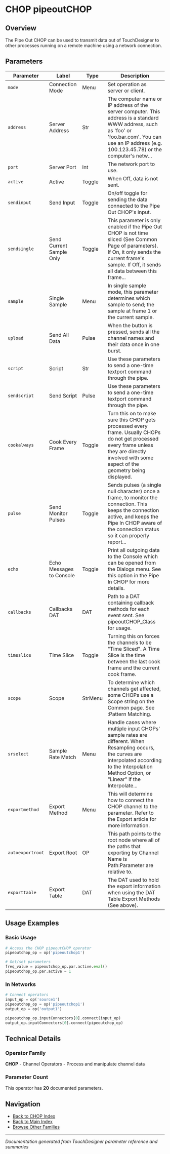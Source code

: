 # CHOP pipeoutCHOP

## Overview

The Pipe Out CHOP can be used to transmit data out of TouchDesigner to other processes running on a remote machine using a network connection.

## Parameters

| Parameter | Label | Type | Description |
|-----------|-------|------|-------------|
| `mode` | Connection Mode | Menu | Set operation as server or client. |
| `address` | Server Address | Str | The computer name or IP address of the server computer. This address is a standard WWW address, such as 'foo' or 'foo.bar.com'. You can use an IP address (e.g. 100.123.45.78) or the computer's netw... |
| `port` | Server Port | Int | The network port to use. |
| `active` | Active | Toggle | When Off, data is not sent. |
| `sendinput` | Send Input | Toggle | On/off toggle for sending the data connected to the Pipe Out CHOP's input. |
| `sendsingle` | Send Current Sample Only | Toggle | This parameter is only enabled if the Pipe Out CHOP is not time sliced (See Common Page of parameters). If On, it only sends the current frame's sample. If Off, it sends all data between this frame... |
| `sample` | Single Sample | Menu | In single sample mode, this parameter determines which sample to send; the sample at frame 1 or the current sample. |
| `upload` | Send All Data | Pulse | When the button is pressed, sends all the channel names and their data once in one burst. |
| `script` | Script | Str | Use these parameters to send a one-time textport command through the pipe. |
| `sendscript` | Send Script | Pulse | Use these parameters to send a one-time textport command through the pipe. |
| `cookalways` | Cook Every Frame | Toggle | Turn this on to make sure this CHOP gets processed every frame. Usually CHOPs do not get processed every frame unless they are directly involved with some aspect of the geometry being displayed. |
| `pulse` | Send Monitor Pulses | Toggle | Sends pulses (a single null character) once a frame, to monitor the connection. This keeps the connection active, and keeps the Pipe In CHOP aware of the connection status so it can properly report... |
| `echo` | Echo Messages to Console | Toggle | Print all outgoing data to the Console which can be opened from the Dialogs menu. See this option in the Pipe In CHOP for more details. |
| `callbacks` | Callbacks DAT | DAT | Path to a DAT containing callback methods for each event sent. See pipeoutCHOP_Class for usage. |
| `timeslice` | Time Slice | Toggle | Turning this on forces the channels to be "Time Sliced".  A Time Slice is the time between the last cook frame and the current cook frame. |
| `scope` | Scope | StrMenu | To determine which channels get affected, some CHOPs use a Scope string on the Common page. See :Pattern Matching. |
| `srselect` | Sample Rate Match | Menu | Handle cases where multiple input CHOPs' sample rates are different. When Resampling occurs, the curves are interpolated according to the Interpolation Method Option, or "Linear" if the Interpolate... |
| `exportmethod` | Export Method | Menu | This will determine how to connect the CHOP channel to the parameter. Refer to the Export article for more information. |
| `autoexportroot` | Export Root | OP | This path points to the root node where all of the paths that exporting by Channel Name is Path:Parameter are relative to. |
| `exporttable` | Export Table | DAT | The DAT used to hold the export information when using the DAT Table Export Methods (See above). |

## Usage Examples

### Basic Usage

```python
# Access the CHOP pipeoutCHOP operator
pipeoutchop_op = op('pipeoutchop1')

# Get/set parameters
freq_value = pipeoutchop_op.par.active.eval()
pipeoutchop_op.par.active = 1
```

### In Networks

```python
# Connect operators
input_op = op('source1')
pipeoutchop_op = op('pipeoutchop1')
output_op = op('output1')

pipeoutchop_op.inputConnectors[0].connect(input_op)
output_op.inputConnectors[0].connect(pipeoutchop_op)
```

## Technical Details

### Operator Family

**CHOP** - Channel Operators - Process and manipulate channel data

### Parameter Count

This operator has **20** documented parameters.

## Navigation

- [Back to CHOP Index](../CHOP/CHOP_INDEX.md)
- [Back to Main Index](../OPERATORS_INDEX.md)
- [Browse Other Families](../OPERATORS_INDEX.md#quick-navigation)

---
*Documentation generated from TouchDesigner parameter reference and summaries*
